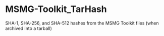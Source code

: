 # MSMG-Toolkit_TarHash
SHA-1, SHA-256, and SHA-512 hashes from the MSMG Toolkit files (when archived into a tarball)
